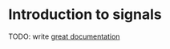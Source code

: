 # Introduction to signals

TODO: write [great documentation](http://jacobian.org/writing/what-to-write/)
